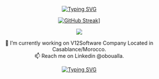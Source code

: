 

<div align="center">

  [![Typing SVG](https://readme-typing-svg.demolab.com?font=Fira+Code&weight=700&duration=1000&pause=1000&color=282EFF&center=true&vCenter=true&multiline=true&width=435&height=100&lines=Welcome+To+My+Profile;I'm+a+Full+Stack+Developer;%F0%9F%91%A8%E2%80%8D%F0%9F%92%BB)](https://git.io/typing-svg)

[![GitHub Streak](https://streak-stats.demolab.com?user=oboualla&theme=highcontrast)](https://github.com/oboualla)]

<p align="center">
  <a href="https://skillicons.dev">
    <img src="https://skillicons.dev/icons?i=javascript,typescript,nodejs,php,python,react,html,css,c,postgres,mysql,docker,linux,git,github,gitlab,bash" />
  </a>
</p>

🔭 I’m currently working on V12Software Company Located in Casablance/Morocco.</br>
📫 Reach me on Linkedin @oboualla.</br>

[![Typing SVG](https://readme-typing-svg.demolab.com?font=Fira+Code&pause=1000&width=435&lines=❤️+star+some+of+the+repos!+❤️)](https://git.io/typing-svg)
</div>
